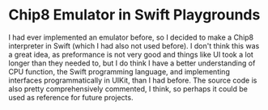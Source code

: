 # Chip8 Emulator in Swift Playgrounds

I had ever implemented an emulator before, so I decided to make a Chip8 interpreter in Swift (which I had also not used before). I don't think this was a great idea, as preformance is not very good and things like UI took a lot longer than they needed to, but I do think I have a better understanding of CPU function, the Swift programming language, and implementing interfaces programmatically in UIKit, than I had before. The source code is also pretty comprehensively commented, I think, so perhaps it could be used as reference for future projects.
